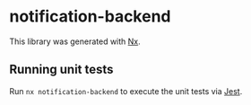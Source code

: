 # notification-backend

This library was generated with [Nx](https://nx.dev).

## Running unit tests

Run `nx notification-backend` to execute the unit tests via [Jest](https://jestjs.io).
